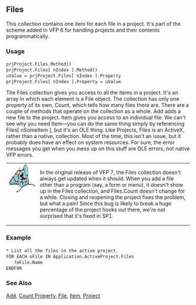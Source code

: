 ## Files

This collection contains one item for each file in a project. It's part of the scheme added in VFP 6 for handling projects and their contents programmatically.

### Usage

```foxpro
prjProject.Files.Method()
prjProject.Files[ nIndex ].Method()
uValue = prjProject.Files[ nIndex ].Property
prjProject.Files[ nIndex ].Property = uValue
```

The Files collection gives you access to all the items in a project. It's an array in which each element is a File object. The collection has only one property of its own, Count, which tells how many files there are. There are a couple of methods that operate on the collection as a whole. Add adds a new file to the project. Item gives you access to an individual file. We can't see why you need Item&mdash;you can do the same thing simply by referencing Files[ nSomeItem ], but it's an OLE thing. Like Projects, Files is an ActiveX, rather than a native, collection. Most of the time, this isn't an issue, but it probably does have an effect on system resources. For sure, the error messages you get when you mess up on this stuff are OLE errors, not native VFP errors.

<table>
<tr>
  <td width="17%" valign="top">
<img width="95" height="78" src="fixbug1.gif">
  </td>
  <td width="83%">
  <p>In the original release of VFP 7, the Files collection doesn't always get updated when it should. When you add a file other than a program (say, a form or menu), it doesn't show up in the Files collection, and Files.Count doesn't change for a while. Closing and reopening the project fixes the problem, but what a pain! Since this bug is likely to break a huge percentage of the project hooks out there, we're not surprised that it's fixed in SP1.</p>
  </td>
 </tr>
</table>

### Example

```foxpro
* List all the files in the active project.
FOR EACH oFile IN Application.ActiveProject.Files
   ?oFile.Name
ENDFOR
```
### See Also

[Add](s4g744.md), [Count Property](s4g743.md), [File](s4g755.md), [Item](s4g729.md), [Project](s4g730.md)